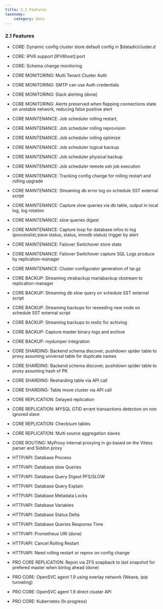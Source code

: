 ```yaml
---
title: 2.1 Features
taxonomy:
    category: docs
---
```


### 2.1 Features

* CORE: Dynamic config cluster store default config in $datadir/cluster.d
* CORE: IPV6 support [IPV6host]:port
* CORE: Schema change monitoring

* CORE MONITORING: Multi Tenant Cluster Auth
* CORE MONITORING: SMTP can use Auth credentials
* CORE MONITORING: Slack alerting (done)
* CORE MONITORING: Alerts preserved when flapping connections state on unstable network, reducing false positive alert

* CORE MAINTENANCE: Job scheduler rolling restart,
* CORE MAINTENANCE: Job scheduler rolling reprovision
* CORE MAINTENANCE: Job scheduler rolling optimize
* CORE MAINTENANCE: Job scheduler logical backup
* CORE MAINTENANCE: Job scheduler physical backup
* CORE MAINTENANCE: Job scheduler remote ssh job execution
* CORE MAINTENANCE: Tracking config change for rolling restart and rolling upgrade
* CORE MAINTENANCE: Streaming db error log on schedule SST external script
* CORE MAINTENANCE: Capture slow queries via db table, output in local log, log rotation
* CORE MAINTENANCE: slow queries digest  
* CORE MAINTENANCE: Capture loop for database infos to log (processlist,slave status, status, innodb status) trigger by alert
* CORE MAINTENANCE: Failover Switchover store state
* CORE MAINTENANCE: Failover Switchover capture SQL Logs produce by replication-manager
* CORE MAINTENANCE: Cluster configurator generation of tar.gz

* CORE BACKUP: Streaming xtrabackup mariabackup xbstream to replication-manager
* CORE BACKUP: Streaming db slow query on schedule SST external script  
* CORE BACKUP: Streaming backups for reseeding new node on schedule SST external script
* CORE BACKUP: Streaming backups to restic for achiving
* CORE BACKUP: Capture master binary logs and archive
* CORE BACKUP: mydumper integration

* CORE SHARDING: Backend schema discover, pushdown spider table to proxy assuming universal table for duplicate names
* CORE SHARDING: Backend schema discover, pushdown spider table to proxy assuming hash of PK
* CORE SHARDING: Resharding table via API call
* CORE SHARDING: Table move cluster via API call

* CORE REPLICATION: Delayed replication
* CORE REPLICATION: MYSQL GTID errant transactions detection on  non ignored slave
* CORE REPLICATION: Checksum tables
* CORE REPLICATION: Multi source aggregation slaves

* CORE ROUTING: MyProxy internal proxying in go based on the Vitess parser and Siddon proxy


* HTTP/API: Database Process
* HTTP/API: Database slow Queries
* HTTP/API: Database Query Digest PFS/SLOW
* HTTP/API: Database Query Explain
* HTTP/API: Database Metadata Locks
* HTTP/API: Database Variables
* HTTP/API: Database Status Delta
* HTTP/API: Database Queries Response Time
* HTTP/API: Prometheus URI (done)
* HTTP/API: Cancel Rolling Restart
* HTTP/API: Need rolling restart or reprov on config change

* PRO CORE REPLICATION: Rejoin via ZFS snapback to last snapshot for prefered master when binlog ahead (done)
* PRO CORE: OpenSVC agent 1.9 using overlay network (Weave, ipip tunneling)
* PRO CORE: OpenSVC agent 1.9 direct cluster API
* PRO CORE: Kubernetes (In progress)
